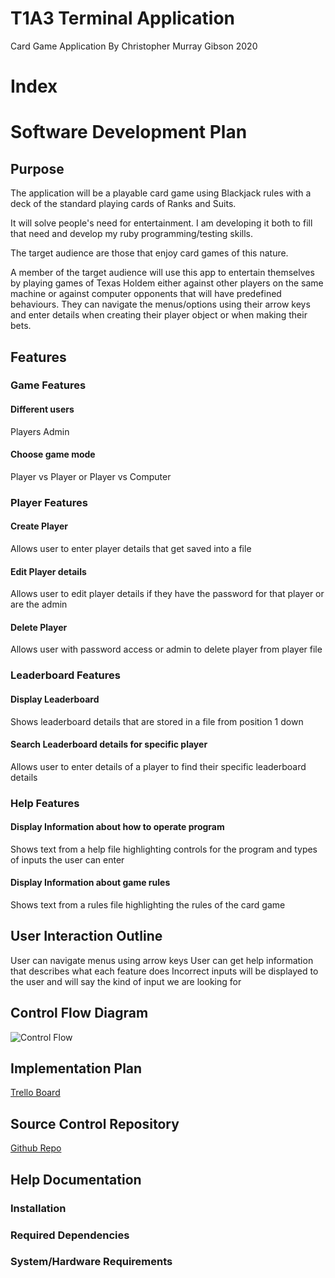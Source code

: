# T1A3 Terminal Application
Card Game Application
By Christopher Murray Gibson 2020

# Index


# Software Development Plan
## Purpose
The application will be a playable card game using Blackjack rules with a deck of the standard playing cards of Ranks and Suits.

It will solve people's need for entertainment. I am developing it both to fill that need and develop my ruby programming/testing skills.

The target audience are those that enjoy card games of this nature.

A member of the target audience will use this app to entertain themselves by playing games of Texas Holdem either against other players on the same machine or against computer opponents that will have predefined behaviours. They can navigate the menus/options using their arrow keys and enter details when creating their player object or when making their bets.

## Features
### Game Features
#### Different users
Players
Admin

#### Choose game mode
Player vs Player or Player vs Computer

### Player Features
#### Create Player
Allows user to enter player details that get saved into a file
#### Edit Player details
Allows user to edit player details if they have the password for that player or are the admin
#### Delete Player
Allows user with password access or admin to delete player from player file

### Leaderboard Features
#### Display Leaderboard
Shows leaderboard details that are stored in a file from position 1 down
#### Search Leaderboard details for specific player
Allows user to enter details of a player to find their specific leaderboard details

### Help Features
#### Display Information about how to operate program
Shows text from a help file highlighting controls for the program and types of inputs the user can enter
#### Display Information about game rules
Shows text from a rules file highlighting the rules of the card game

## User Interaction Outline
User can navigate menus using arrow keys
User can get help information that describes what each feature does
Incorrect inputs will be displayed to the user and will say the kind of input we are looking for

## Control Flow Diagram
![Control Flow](../)

## Implementation Plan
[Trello Board](https://trello.com/b/YOqtuuu1/cmgterminalapp)

## Source Control Repository
[Github Repo](https://github.com/chris-gibs/CardGameApp)

## Help Documentation
### Installation

### Required Dependencies

### System/Hardware Requirements
